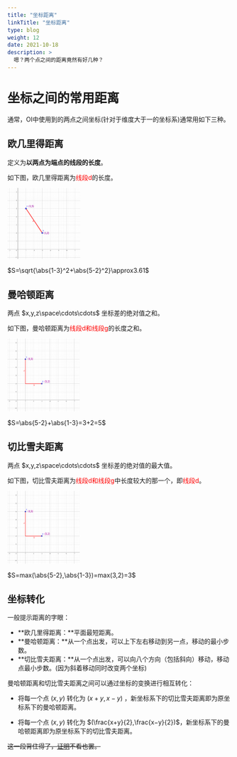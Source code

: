 ```yaml
---
title: "坐标距离"
linkTitle: "坐标距离"
type: blog
weight: 12
date: 2021-10-18
description: >
  嗯？两个点之间的距离竟然有好几种？
---
```


# 坐标之间的常用距离

通常，OI中使用到的两点之间坐标(针对于维度大于一的坐标系)通常用如下三种。

## 欧几里得距离

定义为**以两点为端点的线段的长度**。

如下图，欧几里得距离为<font color="red">线段d</font>的长度。

<img src="%E5%9D%90%E6%A0%87%E8%A1%A8%E7%A4%BA%E6%B3%95.assets/geogebra-export.png" alt="adf" style="zoom:16%;" />

$S=\sqrt{\abs{1-3}^2+\abs{5-2}^2}\approx3.61$

## 曼哈顿距离

两点 $x,y,z\space\cdots\cdots$ 坐标差的绝对值之和。

如下图，曼哈顿距离为<font color="red">线段d和线段g</font>的长度之和。

<img src="%E5%9D%90%E6%A0%87%E8%A1%A8%E7%A4%BA%E6%B3%95.assets/geogebra-export-16292841405421.png" alt="adsf" style="zoom:16%;" />

$S=\abs{5-2}+\abs{1-3}=3+2=5$

## 切比雪夫距离

两点 $x,y,z\space\cdots\cdots$ 坐标差的绝对值的最大值。

如下图，切比雪夫距离为<font color="red">线段d和线段g</font>中长度较大的那一个，即<font color="red">线段d</font>。

<img src="%E5%9D%90%E6%A0%87%E8%A1%A8%E7%A4%BA%E6%B3%95.assets/geogebra-export-16292841405421.png" alt="fa" style="zoom:16%;" />

$S=max(\abs{5-2},\abs{1-3})=max(3,2)=3$

## 坐标转化

一般提示距离的字眼：

- **欧几里得距离：**平面最短距离。
- **曼哈顿距离：**从一个点出发，可以上下左右移动到另一点，移动的最小步数。
- **切比雪夫距离：**从一个点出发，可以向八个方向（包括斜向）移动，移动点最小步数。(因为斜着移动同时改变两个坐标)

曼哈顿距离和切比雪夫距离之间可以通过坐标的变换进行相互转化：

- 将每一个点 $(x,y)$ 转化为 $(x+y,x−y)$ ，新坐标系下的切比雪夫距离即为原坐标系下的曼哈顿距离。

- 将每一个点 $(x,y)$ 转化为 $(\frac{x+y}{2},\frac{x−y}{2})$，新坐标系下的曼哈顿距离即为原坐标系下的切比雪夫距离。

~~这一段背住得了，[证明](https://zhuanlan.zhihu.com/p/32878257)不看也罢。~~

